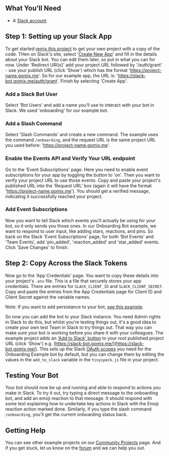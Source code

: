 ## What You'll Need
*   A [Slack account](https://slack.com/)

## Step 1: Setting up your Slack App
To get started [remix this project](https://gomix.com#!/remix/SlackBot/095a1538-8c44-4b27-b0fe-936d194318c2) to get your own project with a copy of the code. THen on Slack's site, select '[Create New App](https://api.slack.com/apps)' and fill in the details about your Slack bot. You can edit them later, so put in what you can for now. Under 'Redirect URI(s)' add your  project URL followed by '/auth/grant' - use your publish URL (click 'Show') which has the format 'https://project-name.gomix.me'. So for our example app, the URL is: 'https://slack-bot.gomix.me/auth/grant'. Finish by selecting 'Create App'.

### Add a Slack Bot User
Select 'Bot Users' and add a name you'll use to interact with your bot in Slack. We used 'onboarding' for our example bot.

### Add a Slash Command
Select 'Slash Commands' and create a new command. The example uses the command `/onboarding`, and the request URL is the same project URL you used before: 'https://project-name.gomix.me'.

### Enable the Events API and Verify Your URL endpoint
Go to the 'Event Subscriptions' page. Here you need to enable event subscriptions for your app by toggling the button to 'on'. Then you want to verify your project URL to use those events. Copy and paste your project's published URL into the 'Request URL' box (again it will have the format 'https://project-name.gomix.me'). You should get a verified message, indicating it successfully reached your project.

### Add Event Subscriptions
Now you want to tell Slack which events you'll actually be using for your bot, so it only sends you those ones. In our Onboarding Bot example, we want to respond to user input, like adding stars, reactions, and pins. So back on the Slack 'Event Subscriptions' page, for both 'Bot Events' and 'Team Events', add 'pin_added', 'reaction_added' and 'star_added' events. Click 'Save Changes' to finish.

## Step 2: Copy Across the Slack Tokens
Now go to the 'App Credentials' page. You want to copy these details into your project's `.env` file. This is a file that securely stores your app credentials. There are entries for `SLACK_CLIENT_ID` and `SLACK_CLIENT_SECRET`. Copy and paste the entries from the App Credentials page for Client ID and Client Secret against the variable names.

Note: If you want to add persistance to your bot, [see this example](https://gomix.com/#!/project/slack-bot-persist).

So now you can add the bot to your Slack instance. You need Admin rights in Slack to do this, but whilst you're testing things out, it's a good idea to create your own test Team in Slack to try things out. That way you can make sure your bot is working before you share it with your colleagues. The example project adds an ['Add to Slack' button](https://api.slack.com/docs/slack-button) to your root published project URL (click 'Show') e.g. [https://slack-bot.gomix.me/](https://slack-bot.gomix.me/). This sets up the Slack [OAuth scopes](https://api.slack.com/docs/oauth-scopes) you need for the Onboarding Example bot by default, but you can change them by editing the values in the `add_to_slack` variable in the `tinyspeck.js` file in your project.

## Testing Your Bot
Your bot should now be up and running and able to respond to actions you make in Slack. To try it out, try typing a direct message to the onboarding bot, and add an emoji reaction to that message. It should respond with some text explaining how to undertake key actions in Slack with the Emoji reaction action marked done. Similarly, if you type the slash command `/onboarding`, you'll get the current onboarding status back.


## Getting Help
You can see other example projects on our [Community Projects](https://gomix.com/community/) page. And if you get stuck, let us know on the [forum](http://support.gomix.com/) and we can help you out.